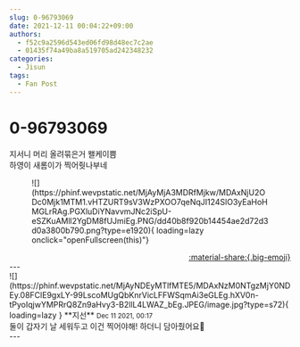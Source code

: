 ```yaml
---
slug: 0-96793069
date: 2021-12-11 00:04:22+09:00
authors:
  - f52c9a2596d543ed06fd98d48ec7c2ae
  - 01435f74a49ba8a519705ad242348232
categories:
  - Jisun
tags:
  - Fan Post
---
```


# 0-96793069

<div class="post-container" markdown="1">
<div class="content-container md-sidebar__scrollwrap" markdown="1">

지서니 머리 올려묶은거 왤케이쁨<br>하영이 새롬이가 찍어줫나부네
<figure markdown="1">
![](https://phinf.wevpstatic.net/MjAyMjA3MDRfMjkw/MDAxNjU2ODc0Mjk1MTM1.vHTZURT9sV3WzPXOO7qeNqJI124SlO3yEaHoHMGLrRAg.PGXluDiYNavvmJNc2iSpU-eSZKuAMll2YgDM8fUJmiEg.PNG/dd40b8f920b14454ae2d72d3d0a3800b790.png?type=e1920){ loading=lazy onclick="openFullscreen(this)"}
</figure>


</div>
</div>

<div style="text-align: right;" markdown="1">
<a href="https://weverse.io/fromis9/fanpost/0-96793069" style="text-align: right;">:material-share:{.big-emoji}</a>
</div>
---

<div class="comments-container md-sidebar__scrollwrap" markdown="1">
<div class="comment" markdown="1">
<div class='id-container' markdown="1">
![](https://phinf.wevpstatic.net/MjAyNDEyMTlfMTE5/MDAxNzM0NTgzMjY0NDEy.08FClE9gxLY-99LscoMUgQbKnrVicLFFWSqmAi3eGLEg.hXV0n-tPyoIqjwYMPRrQ8Zn9aHvy3-B2llL4LWAZ_bEg.JPEG/image.jpg?type=s72){ loading=lazy }
**<span class="artist">지선</span>** <small>Dec 11 2021, 00:17</small><br>
</div>
<div class='comment-body' markdown="1">
둘이 갑자기 날 세워두고 이건 찍어야해! 하더니 담아줬어요🥴
</div>
</div>
</div>
---
